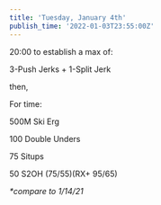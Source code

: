 ```yaml
---
title: 'Tuesday, January 4th'
publish_time: '2022-01-03T23:55:00Z'
---
```


20:00 to establish a max of:

3-Push Jerks + 1-Split Jerk

then,

For time:

500M Ski Erg

100 Double Unders

75 Situps

50 S2OH (75/55)(RX+ 95/65)

*\*compare to 1/14/21*
